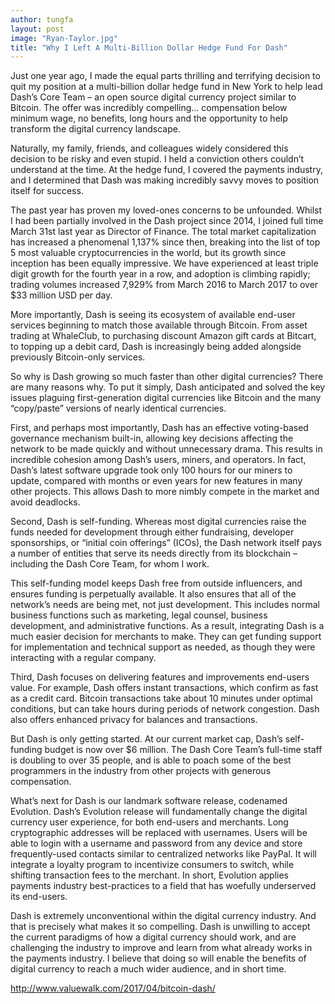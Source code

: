```yaml
---
author: tungfa
layout: post
image: "Ryan-Taylor.jpg"
title: "Why I Left A Multi-Billion Dollar Hedge Fund For Dash"
---
```

Just one year ago, I made the equal parts thrilling and terrifying decision to quit my position at a multi-billion dollar hedge fund in New York to help lead Dash’s Core Team – an open source digital currency project similar to Bitcoin. The offer was incredibly compelling… compensation below minimum wage, no benefits, long hours and the opportunity to help transform the digital currency landscape.

Naturally, my family, friends, and colleagues widely considered this decision to be risky and even stupid. I held a conviction others couldn’t understand at the time. At the hedge fund, I covered the payments industry, and I determined that Dash was making incredibly savvy moves to position itself for success.

The past year has proven my loved-ones concerns to be unfounded. Whilst I had been partially involved in the Dash project since 2014, I joined full time March 31st last year as Director of Finance. The total market capitalization has increased a phenomenal 1,137% since then, breaking into the list of top 5 most valuable cryptocurrencies in the world, but its growth since inception has been equally impressive. We have experienced at least triple digit growth for the fourth year in a row, and adoption is climbing rapidly; trading volumes increased 7,929% from March 2016 to March 2017 to over $33 million USD per day.

More importantly, Dash is seeing its ecosystem of available end-user services beginning to match those available through Bitcoin. From asset trading at WhaleClub, to purchasing discount Amazon gift cards at Bitcart, to topping up a debit card, Dash is increasingly being added alongside previously Bitcoin-only services.

So why is Dash growing so much faster than other digital currencies? There are many reasons why. To put it simply, Dash anticipated and solved the key issues plaguing first-generation digital currencies like Bitcoin and the many “copy/paste” versions of nearly identical currencies.

First, and perhaps most importantly, Dash has an effective voting-based governance mechanism built-in, allowing key decisions affecting the network to be made quickly and without unnecessary drama. This results in incredible cohesion among Dash’s users, miners, and operators. In fact, Dash’s latest software upgrade took only 100 hours for our miners to update, compared with months or even years for new features in many other projects. This allows Dash to more nimbly compete in the market and avoid deadlocks.

Second, Dash is self-funding. Whereas most digital currencies raise the funds needed for development through either fundraising, developer sponsorships, or “initial coin offerings” (ICOs), the Dash network itself pays a number of entities that serve its needs directly from its blockchain – including the Dash Core Team, for whom I work.

This self-funding model keeps Dash free from outside influencers, and ensures funding is perpetually available. It also ensures that all of the network’s needs are being met, not just development. This includes normal business functions such as marketing, legal counsel, business development, and administrative functions. As a result, integrating Dash is a much easier decision for merchants to make. They can get funding support for implementation and technical support as needed, as though they were interacting with a regular company.

Third, Dash focuses on delivering features and improvements end-users value. For example, Dash offers instant transactions, which confirm as fast as a credit card. Bitcoin transactions take about 10 minutes under optimal conditions, but can take hours during periods of network congestion. Dash also offers enhanced privacy for balances and transactions.

But Dash is only getting started. At our current market cap, Dash’s self-funding budget is now over $6 million. The Dash Core Team’s full-time staff is doubling to over 35 people, and is able to poach some of the best programmers in the industry from other projects with generous compensation.

What’s next for Dash is our landmark software release, codenamed Evolution. Dash’s Evolution release will fundamentally change the digital currency user experience, for both end-users and merchants. Long cryptographic addresses will be replaced with usernames. Users will be able to login with a username and password from any device and store frequently-used contacts similar to centralized networks like PayPal. It will integrate a loyalty program to incentivize consumers to switch, while shifting transaction fees to the merchant. In short, Evolution applies payments industry best-practices to a field that has woefully underserved its end-users.

Dash is extremely unconventional within the digital currency industry. And that is precisely what makes it so compelling. Dash is unwilling to accept the current paradigms of how a digital currency should work, and are challenging the industry to improve and learn from what already works in the payments industry. I believe that doing so will enable the benefits of digital currency to reach a much wider audience, and in short time.

<http://www.valuewalk.com/2017/04/bitcoin-dash/>
